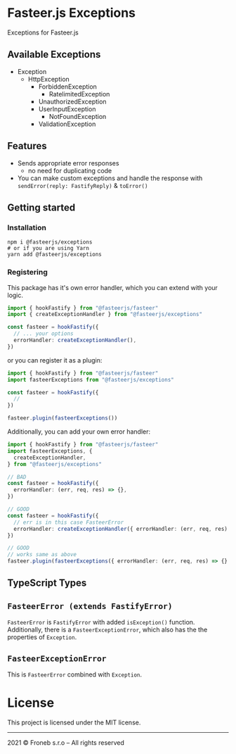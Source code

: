 # Fasteer.js Exceptions

Exceptions for Fasteer.js

## Available Exceptions

- Exception
  - HttpException
    - ForbiddenException
      - RatelimitedException
    - UnauthorizedException
    - UserInputException
      - NotFoundException
    - ValidationException

## Features

- Sends appropriate error responses
  - no need for duplicating code
- You can make custom exceptions and handle the response with `sendError(reply: FastifyReply)` & `toError()`

## Getting started

### Installation

```shell
npm i @fasteerjs/exceptions
# or if you are using Yarn
yarn add @fasteerjs/exceptions
```

### Registering

This package has it's own error handler, which you can extend with your logic.

```ts
import { hookFastify } from "@fasteerjs/fasteer"
import { createExceptionHandler } from "@fasteerjs/exceptions"

const fasteer = hookFastify({
  // ... your options
  errorHandler: createExceptionHandler(),
})
```

or you can register it as a plugin:

```ts
import { hookFastify } from "@fasteerjs/fasteer"
import fasteerExceptions from "@fasteerjs/exceptions"

const fasteer = hookFastify({
  //
})

fasteer.plugin(fasteerExceptions())
```

Additionally, you can add your own error handler:

```ts
import { hookFastify } from "@fasteerjs/fasteer"
import fasteerExceptions, {
  createExceptionHandler,
} from "@fasteerjs/exceptions"

// BAD
const fasteer = hookFastify({
  errorHandler: (err, req, res) => {},
})

// GOOD
const fasteer = hookFastify({
  // err is in this case FasteerError
  errorHandler: createExceptionHandler({ errorHandler: (err, req, res) => {} }),
})

// GOOD
// works same as above
fasteer.plugin(fasteerExceptions({ errorHandler: (err, req, res) => {} }))
```

## TypeScript Types

## `FasteerError (extends FastifyError)`

`FasteerError` is `FastifyError` with added `isException()` function.
Additionally, there is a `FasteerExceptionError`, which also has the the properties of `Exception`.

## `FasteerExceptionError`

This is `FasteerError` combined with `Exception`.

# License

This project is licensed under the MIT license.

<hr>
2021 &copy; Froneb s.r.o &ndash; All rights reserved
